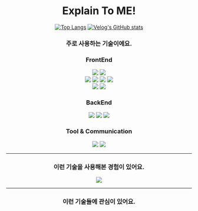<h1 align="center">  Explain To ME!  </h1>


<div align="center">

[![Top Langs](https://github-readme-stats.vercel.app/api/top-langs/?username=PastelBlue4&layout=compact)](https://github.com/anuraghazra/github-readme-stats)
[![Velog's GitHub stats](https://velog-readme-stats.vercel.app/api/list?name=pastelblue0721)](https://velog.io/@eungyeole) 

</div>

<div align="left">




</div>




<h3 align="center"> 주로 사용하는 기술이에요. </h3>


<h3 align="center"> FrontEnd </h3>

<div align="center">

<img src="https://img.shields.io/badge/JavaScript-F7DF1E?style=for-the-badge&logo=Javascript&logoColor=F2F2F2">
<img src="https://img.shields.io/badge/TypeScript-3178C6?style=for-the-badge&logo=TypeScript&logoColor=F2F2F2">

</div>
<div align="center">
  
<img src="https://img.shields.io/badge/React-61DAFB?style=for-the-badge&logo=React&logoColor=F2F2F2">
<img src="https://img.shields.io/badge/Next.js-000000?style=for-the-badge&logo=Next.js&logoColor=F2F2F2">
<img src="https://img.shields.io/badge/React Query-FF4154?style=for-the-badge&logo=React Query&logoColor=F2F2F2">
<img src="https://img.shields.io/badge/GraphQL-E10098?style=for-the-badge&logo=GraphQL&logoColor=F2F2F2">

</div>
<div align="center">

<img src="https://img.shields.io/badge/styled_components-DB7093?style=for-the-badge&logo=styled-components&logoColor=F2F2F2">
<img src="https://img.shields.io/badge/Tailwind CSS-06B6D4?style=for-the-badge&logo=Tailwind CSS&logoColor=F2F2F2">

</div>

<h3 align="center"> BackEnd </h3>

<div align="center">

<img src="https://img.shields.io/badge/Python-3776AB?style=for-the-badge&logo=Python&logoColor=F2F2F2">
<img src="https://img.shields.io/badge/Django-092E20?style=for-the-badge&logo=Django&logoColor=F2F2F2">
<img src="https://img.shields.io/badge/MongoDB-47A248?style=for-the-badge&logo=MongoDB&logoColor=F2F2F2">

</div>

<h3 align="center"> Tool & Communication </h3>

<div align="center">

<img src="https://img.shields.io/badge/Slack-4A154B?style=for-the-badge&logo=Slack&logoColor=F2F2F2">
<img src="https://img.shields.io/badge/Visual Studio Code-007ACC?style=for-the-badge&logo=Visual Studio Code&logoColor=F2F2F2">

</div>

<hr/>



<h3 align="center"> 이런 기술을 사용해본 경험이 있어요. </h3>

<div align="center">

<img src="https://img.shields.io/badge/Vercel-000000?style=for-the-badge&logo=Vercel&logoColor=F2F2F2">


</div>

<hr/>


<h3 align="center"> 이런 기술들에 관심이 있어요. </h3>

<div align="center">

  
  </div>
